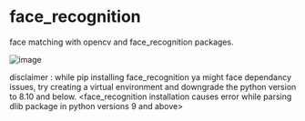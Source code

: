 # face_recognition
face matching with opencv and face_recognition packages.


![image](https://github.com/user-attachments/assets/aa091248-7dc2-4d72-9563-6a5db80f2f44)


disclaimer : while pip installing face_recognition ya might face dependancy issues, 
try creating a virtual environment and downgrade the python version to 8.10 and below.
<face_recognition installation causes error while parsing dlib package in python versions 9 and above>
